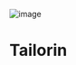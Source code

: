 ![image][1]

# Tailorin
[1]: https://github.com/LorenzoTribuiani/Tailorin/blob/master/Tailorin%20Logo.svg


